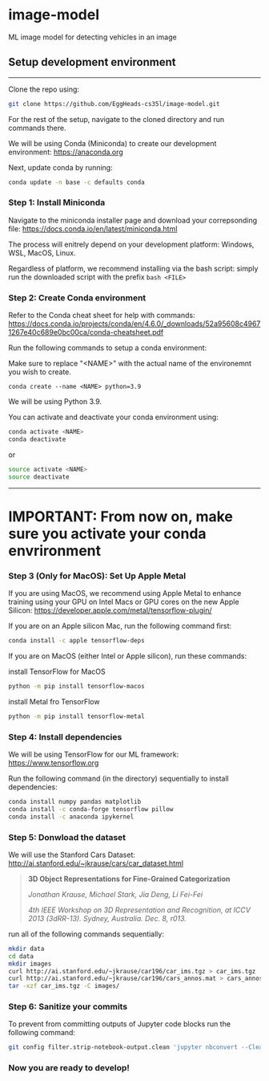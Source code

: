 # image-model
ML image model for detecting vehicles in an image
## Setup development environment
---
Clone the repo using:
```sh
git clone https://github.com/EggHeads-cs35l/image-model.git
```
For the rest of the setup, navigate to the cloned directory and run commands there.

We will be using Conda (Miniconda) to create our development environment: https://anaconda.org

Next, update conda by running:
```sh
conda update -n base -c defaults conda
```

### Step 1: Install Miniconda
Navigate to the miniconda installer page and download your correpsonding file: https://docs.conda.io/en/latest/miniconda.html

The process will enitrely depend on your development platform: Windows, WSL, MacOS, Linux.

Regardless of platform, we recommend installing via the bash script: simply run the downloaded script with the prefix `bash <FILE>`

### Step 2: Create Conda environment
Refer to the Conda cheat sheet for help with commands: https://docs.conda.io/projects/conda/en/4.6.0/_downloads/52a95608c49671267e40c689e0bc00ca/conda-cheatsheet.pdf

Run the following commands to setup a conda environment:

Make sure to replace "\<NAME\>" with the actual name of the environemnt you wish to create.
```bah
conda create --name <NAME> python=3.9
```
We will be using Python 3.9.

You can activate and deactivate your conda environment using:
```bash
conda activate <NAME>
conda deactivate
```
or
```bash
source activate <NAME>
source deactivate
```
---
# **IMPORTANT: From now on, make sure you activate your conda envrironment**

### Step 3 (Only for MacOS): Set Up Apple Metal

If you are using MacOS, we recommend using Apple Metal to enhance training using your GPU on Intel Macs or GPU cores on the new Apple Silicon: https://developer.apple.com/metal/tensorflow-plugin/

If you are on an Apple silicon Mac, run the following command first:
```sh
conda install -c apple tensorflow-deps
```

If you are on MacOS (either Intel or Apple silicon), run these commands:

install TensorFlow for MacOS
```sh
python -m pip install tensorflow-macos
```
install Metal fro TensorFlow
```sh
python -m pip install tensorflow-metal
```

### Step 4: Install dependencies
We will be using TensorFlow for our ML framework: https://www.tensorflow.org

Run the following command (in the directory) sequentially to install dependencies:
```sh
conda install numpy pandas matplotlib
conda install -c conda-forge tensorflow pillow
conda install -c anaconda ipykernel
```

### Step 5: Donwload the dataset
We will use the Stanford Cars Dataset: http://ai.stanford.edu/~jkrause/cars/car_dataset.html
>**3D Object Representations for Fine-Grained Categorization**
>
>*Jonathan Krause, Michael Stark, Jia Deng, Li Fei-Fei*
>
>*4th IEEE Workshop on 3D Representation and Recognition, at ICCV 2013 (3dRR-13). Sydney, Australia. Dec. 8, r013.*

run all of the following commands sequentially:
```sh
mkdir data
cd data
mkdir images
curl http://ai.stanford.edu/~jkrause/car196/car_ims.tgz > car_ims.tgz
curl http://ai.stanford.edu/~jkrause/car196/cars_annos.mat > cars_annos.mat
tar -xzf car_ims.tgz -C images/
```

### Step 6: Sanitize your commits
To prevent from committing outputs of Jupyter code blocks run the following command:
```sh
git config filter.strip-notebook-output.clean 'jupyter nbconvert --ClearOutputPreprocessor.enabled=True --to=notebook --stdin --stdout --log-level=ERROR'
```

### Now you are ready to develop!

